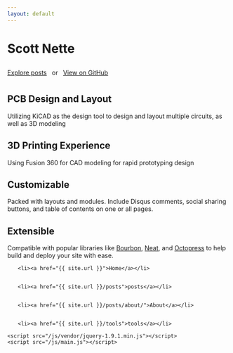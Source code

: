 ```yaml
---
layout: default
---
```



<div id="js-menu-screen" class="menu-screen"></div>

    
  <div class="page-lead" style="background-image:url(/images/cover.jpg)"  >
  <div class="wrap page-lead-content">
	<h1>Scott Nette</h1>
	<h2></h2>
	<a href="/posts/" class="btn-inverse">Explore posts</a> &nbsp; or &nbsp; <a href="https://github.com/scottnette" class="btn-inverse">View on GitHub</a>
  </div><!-- /.page-lead-content -->
    </div><!-- /.page-lead -->

<div id="page-wrapper">
  <!--[if lt IE 9]><div class="upgrade notice-warning"><strong>Your browser is quite old!</strong> Why not <a href="http://whatbrowser.org/">upgrade to a newer one</a> to better enjoy this site?</div><![endif]-->


<div id="main" role="main">
<div class="wrap">
<div class="page-title">
<h1></h1>

</div>
<div class="archive-wrap">
<div class="page-content">
  <div class="tiles">

<div class="tile">
  <h2 class="post-title">PCB Design and Layout</h2>
  <p class="post-excerpt">Utilizing  KiCAD as the design tool to design and layout multiple circuits, as well as 3D modeling </p>
</div><!-- /.tile -->

<div class="tile">
  <h2 class="post-title">3D Printing Experience</h2>
  <p class="post-excerpt">Using Fusion 360 for CAD modeling for rapid prototyping design</p>
</div><!-- /.tile -->

<div class="tile">
  <h2 class="post-title">Customizable</h2>
  <p class="post-excerpt">Packed with layouts and modules. Include Disqus comments, social sharing buttons, and table of contents on one or all pages.</p>
</div><!-- /.tile -->

<div class="tile">
  <h2 class="post-title">Extensible</h2>
  <p class="post-excerpt">Compatible with popular libraries like <a href="http://bourbon.io">Bourbon</a>, <a href="http://neat.bourbon.io/">Neat</a>, and <a href="http://github.com/octopress/octopress">Octopress</a> to help build and deploy your site with ease.</p>
</div><!-- /.tile -->

</div>
<!-- /.tiles -->

</div><!-- /.page-content -->

</div><!-- /.wrap -->
</div><!-- /#main -->

<footer role="contentinfo" id="site-footer">
<nav role="navigation" class="menu bottom-menu">
<ul class="menu-item">


	<li><a href="{{ site.url }}">Home</a></li>


	<li><a href="{{ site.url }}/posts">posts</a></li>


	<li><a href="{{ site.url }}/posts/about/">About</a></li>


	<li><a href="{{ site.url }}/tools">tools</a></li>

</ul>
</nav><!-- /.bottom-menu -->

	
</footer>
    </div>

    <script src="/js/vendor/jquery-1.9.1.min.js"></script>
    <script src="/js/main.js"></script>

